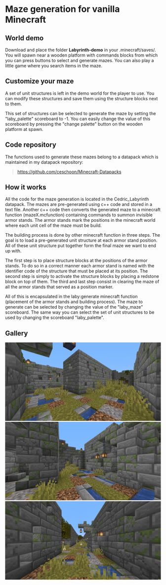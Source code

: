 # Maze generation for vanilla Minecraft

## World demo

Download and place the folder **Labyrinth-demo** in your .minecraft/saves/. You will spawn near a wooden platform with commands blocks from which you can press buttons to select and generate mazes.
You can also play a little game where you search items in the maze.

## Customize your maze

A set of unit structures is left in the demo world for the player to use. You can modify these structures and save them using the structure blocks next to them.

This set of structures can be selected to generate the maze by setting the 
"laby_palette" scoreboard to -1. You can easily change the value of this scoreboard by pressing the "change palette" button on the wooden platform at spawn.

## Code repository

The functions used to generate these mazes belong to a datapack which is maintained in my datapack repository:

> https://github.com/ceschoon/Minecraft-Datapacks

## How it works

All the code for the maze generation is located in the Cedric\_Labyrinth datapack. The mazes are pre-generated using c++ code and stored in a text file. Another c++ code then converts the generated maze to a minecraft function (mazeX.mcfunction) containing commands to summon invisible armor stands. The armor stands mark the positions in the minecraft world where each unit cell of the maze must be build.

The building process is done by other minecraft function in three steps. The goal is to load a pre-generated unit structure at each armor stand position. All of these unit structure put together form the final maze we want to end up with.

The first step is to place structure blocks at the positions of the armor stands. To do so in a correct manner each armor stand is named with the identifier code of the structure that must be placed at its position. The second step is simply to activate the structure blocks by placing a redstone block on top of them. The third and last step consist in clearing the maze of all the armor stands that served as a position marker.

All of this is encapsulated in the laby:generate minecraft function (placement of the armor stands and building process). The maze to generate can be selected by changing the value of the "laby\_maze" scoreboard. The same way you can select the set of unit structures to be used by changing the scoreboard "laby\_palette".

## Gallery

![alt text](gallery/screenshot1.png?raw=true)
![alt text](gallery/screenshot2.png?raw=true)
![alt text](gallery/screenshot3.png?raw=true)
